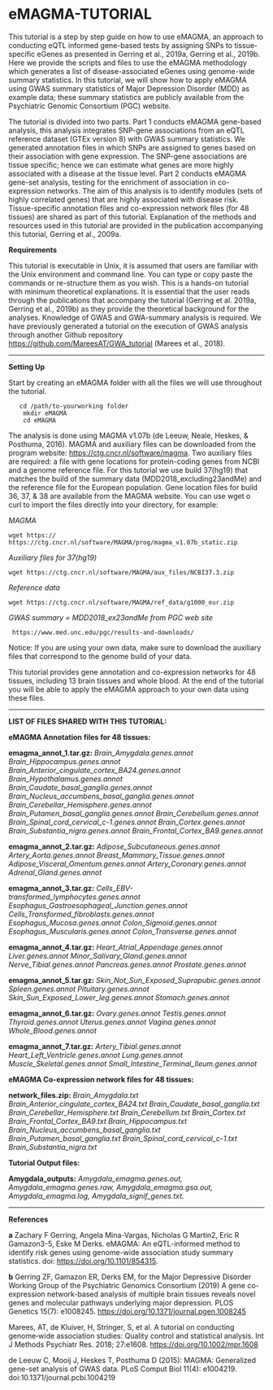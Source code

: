 # eMAGMA-TUTORIAL

This tutorial is a step by step guide on how to use eMAGMA, an approach to conducting eQTL informed gene-based tests by assigning SNPs to tissue-specific eGenes as presented in Gerring et al., 2019a, Gerring et al., 2019b. Here we provide the scripts and files to use the eMAGMA methodology which generates a list of disease-associated eGenes using genome-wide summary statistics. In this tutorial, we will show how to apply eMAGMA using GWAS summary statistics of Major Depression Disorder (MDD) as example data; these summary statistics are publicly available from the Psychiatric Genomic Consortium (PGC) website.

The tutorial is divided into two parts. Part 1 conducts eMAGMA gene-based analysis, this analysis integrates SNP-gene associations from an eQTL reference dataset (GTEx version 8) with GWAS summary statistics. We generated annotation files in which SNPs are assigned to genes based on their association with gene expression.   The SNP-gene associations are tissue specific; hence we can estimate what genes are more highly associated with a disease at the tissue level. Part 2 conducts eMAGMA gene-set analysis, testing for the enrichment of association in co-expression networks. The aim of this analysis is to identify modules (sets of highly correlated genes) that are highly associated with disease risk. Tissue-specific annotation files and co-expression network files (for 48 tissues) are shared as part of this tutorial.   Explanation of the methods and resources used in this tutorial are provided in the publication accompanying this tutorial, Gerring et al., 2009a.


**Requirements** 

This tutorial is executable in Unix, it is assumed that users are familiar with the Unix environment and command line. You can type or copy paste the commands or re-structure them as you wish. This is a hands-on tutorial with minimum theoretical explanations. It is essential that the user reads through the publications that accompany the tutorial (Gerring et al. 2019a, Gerring et al., 2019b) as they provide the theoretical background for the analyses. Knowledge of GWAS and GWA-summary analysis is required. We have previously generated a tutorial on the execution of GWAS analysis through another Github  repository https://github.com/MareesAT/GWA_tutorial (Marees et al., 2018).

*************************************



**Setting Up**


Start by creating an eMAGMA folder with all the files we will use throughout the tutorial.
       
       cd /path/to-yourworking folder
        mkdir eMAGMA
        cd eMAGMA
        
The analysis is done using MAGMA v1.07b (de Leeuw, Neale, Heskes, & Posthuma, 2016). MAGMA and auxiliary files can be downloaded from the program website: https://ctg.cncr.nl/software/magma. Two auxiliary files are required: a file with gene locations for protein-coding genes from NCBI and a genome reference file. For this tutorial we use build 37(hg19) that matches the build of the summary data (MDD2018_excluding23andMe) and the reference file for the European population. Gene location files for build 36, 37, & 38 are available from the MAGMA website. You can use wget o curl to import the files directly into your directory, for example:



*MAGMA*
    
    wget https:// https://ctg.cncr.nl/software/MAGMA/prog/magma_v1.07b_static.zip

*Auxiliary files for 37(hg19)*
        
    wget https://ctg.cncr.nl/software/MAGMA/aux_files/NCBI37.3.zip

*Reference data*
    
    wget https://ctg.cncr.nl/software/MAGMA/ref_data/g1000_eur.zip

*GWAS summary = MDD2018_ex23andMe from PGC web site*
        
     https://www.med.unc.edu/pgc/results-and-downloads/
        
        

Notice: If you are using your own data, make sure to download the auxiliary files that correspond to the genome build of your data.

This tutorial provides gene annotation and co-expression networks for 48 tissues, including 13 brain tissues and whole blood. At the end of the tutorial you will be able to apply the eMAGMA approach to your own data using these files.



****************************************************
**LIST OF FILES SHARED WITH THIS TUTORIAL:**



**eMAGMA Annotation files for 48 tissues:**

**emagma_annot_1.tar.gz:**
*Brain_Amygdala.genes.annot Brain_Hippocampus.genes.annot Brain_Anterior_cingulate_cortex_BA24.genes.annot Brain_Hypothalamus.genes.annot Brain_Caudate_basal_ganglia.genes.annot Brain_Nucleus_accumbens_basal_ganglia.genes.annot Brain_Cerebellar_Hemisphere.genes.annot Brain_Putamen_basal_ganglia.genes.annot Brain_Cerebellum.genes.annot Brain_Spinal_cord_cervical_c-1.genes.annot Brain_Cortex.genes.annot Brain_Substantia_nigra.genes.annot Brain_Frontal_Cortex_BA9.genes.annot*

**emagma_annot_2.tar.gz:**
*Adipose_Subcutaneous.genes.annot Artery_Aorta.genes.annot Breast_Mammary_Tissue.genes.annot Adipose_Visceral_Omentum.genes.annot Artery_Coronary.genes.annot Adrenal_Gland.genes.annot*

**emagma_annot_3.tar.gz:**
*Cells_EBV-transformed_lymphocytes.genes.annot Esophagus_Gastroesophageal_Junction.genes.annot Cells_Transformed_fibroblasts.genes.annot Esophagus_Mucosa.genes.annot Colon_Sigmoid.genes.annot Esophagus_Muscularis.genes.annot Colon_Transverse.genes.annot*

 **emagma_annot_4.tar.gz:**
*Heart_Atrial_Appendage.genes.annot Liver.genes.annot Minor_Salivary_Gland.genes.annot Nerve_Tibial.genes.annot Pancreas.genes.annot Prostate.genes.annot*

 **emagma_annot_5.tar.gz:**
*Skin_Not_Sun_Exposed_Suprapubic.genes.annot Spleen.genes.annot Pituitary.genes.annot Skin_Sun_Exposed_Lower_leg.genes.annot Stomach.genes.annot*

 **emagma_annot_6.tar.gz:**
*Ovary.genes.annot Testis.genes.annot Thyroid.genes.annot Uterus.genes.annot Vagina.genes.annot Whole_Blood.genes.annot*

**emagma_annot_7.tar.gz:**
*Artery_Tibial.genes.annot Heart_Left_Ventricle.genes.annot Lung.genes.annot Muscle_Skeletal.genes.annot  Small_Intestine_Terminal_Ileum.genes.annot*

**eMAGMA Co-expression network files for 48 tissues:**

 **network_files.zip:**
*Brain_Amygdala.txt
Brain_Anterior_cingulate_cortex_BA24.txt
Brain_Caudate_basal_ganglia.txt
Brain_Cerebellar_Hemisphere.txt
Brain_Cerebellum.txt
Brain_Cortex.txt
Brain_Frontal_Cortex_BA9.txt
Brain_Hippocampus.txt
Brain_Nucleus_accumbens_basal_ganglia.txt
Brain_Putamen_basal_ganglia.txt
Brain_Spinal_cord_cervical_c-1.txt
Brain_Substantia_nigra.txt*

**Tutorial Output files:**

 **Amygdala_outputs:**
 *Amygdala_emagma.genes.out,
Amygdala_emagma.genes.raw,
Amygdala_emagma.gsa.out,
Amygdala_emagma.log,
Amygdala_signif_genes.txt.*

*************************************



**References**

**a** Zachary F Gerring, Angela Mina-Vargas, Nicholas G Martin2, Eric R Gamazon3-5, Eske M Derks. eMAGMA: An eQTL-informed method to identify risk genes using genome-wide association study summary statistics. doi: https://doi.org/10.1101/854315.

**b** Gerring ZF, Gamazon ER, Derks EM, for the Major Depressive Disorder Working Group of the Psychiatric Genomics Consortium (2019) A gene co-expression network-based analysis of multiple brain tissues reveals novel genes and molecular pathways underlying major depression. PLOS Genetics 15(7): e1008245. https://doi.org/10.1371/journal.pgen.1008245

Marees, AT, de Kluiver, H, Stringer, S, et al. A tutorial on conducting genome‐wide association studies: Quality control and statistical analysis. Int J Methods Psychiatr Res. 2018; 27:e1608. https://doi.org/10.1002/mpr.1608

de Leeuw C, Mooij J, Heskes T, Posthuma D (2015): MAGMA: Generalized gene-set analysis of GWAS data. PLoS Comput Biol 11(4): e1004219. doi:10.1371/journal.pcbi.1004219 
